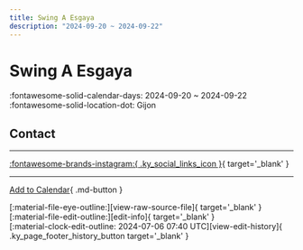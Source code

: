```yaml
---
title: Swing A Esgaya
description: "2024-09-20 ~ 2024-09-22"
---
```


# Swing A Esgaya 

:fontawesome-solid-calendar-days: 2024-09-20 ~ 2024-09-22  
:fontawesome-solid-location-dot: Gijon  

## Contact


---

 [:fontawesome-brands-instagram:{ .ky_social_links_icon }](https://instagram.com/swingaesgaya){ target='_blank' }

---

[Add to Calendar](https://swing.news/ics/en/2024/es_ES/swing-a-esgaya-2024.ics){ .md-button }

<div class="ky_page_footer" markdown>
<div class="ky_page_footer_trailing" markdown="span">
[:material-file-eye-outline:][view-raw-source-file]{ target='_blank' }
[:material-file-edit-outline:][edit-info]{ target='_blank' }
</div>
<div class="ky_page_footer_leading" markdown="span">
[:material-clock-edit-outline: 2024-07-06 07:40 UTC][view-edit-history]{ .ky_page_footer_history_button target='_blank' }
</div>
</div>

[view-raw-source-file]: https://github.com/swingdance/events/blob/main/2024/es_ES/swing-a-esgaya-2024.json "View Raw Source File"
[edit-info]: https://github.com/swingdance/events/issues/new?assignees=&labels=update+event&projects=&template=03-update_entity.yml&title=%5B2024%2Fes_ES%5D%20Update%20Event%3A%20Swing%20A%20Esgaya&region=es_ES&year=2024&id=swing-a-esgaya-2024&name=Swing%20A%20Esgaya&org_id= "Edit Info"

[view-edit-history]: https://github.com/swingdance/events/commits/main/2024/es_ES/swing-a-esgaya-2024.json "View Edit History"
